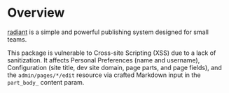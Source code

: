 # Overview

[radiant](https://rubygems.org/gems/radiant) is a simple and powerful publishing system designed for small teams.

This package is vulnerable to Cross-site Scripting (XSS) due to a lack of sanitization. It affects Personal Preferences (name and username), Configuration (site title, dev site domain, page parts, and page fields), and the `admin/pages/*/edit` resource via crafted Markdown input in the `part_body_` content param.
